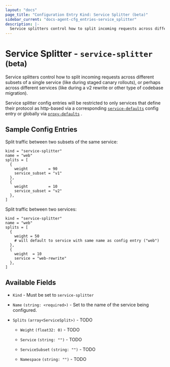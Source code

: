 ```yaml
---
layout: "docs"
page_title: "Configuration Entry Kind: Service Splitter (beta)"
sidebar_current: "docs-agent-cfg_entries-service_splitter"
description: |-
  Service splitters control how to split incoming requests across different subsets of a single service, or perhaps across different services.
---
```


# Service Splitter - `service-splitter` <sup>(beta)</sup>

Service splitters control how to split incoming requests across different
subsets of a single service (like during staged canary rollouts), or perhaps
across different services (like during a v2 rewrite or other type of codebase
migration).

Service splitter config entries will be restricted to only services that define
their protocol as http-based via a corresponding
[`service-defaults`](/docs/agent/config-entries/service-defaults.html) config
entry or globally via
[`proxy-defaults`](/docs/agent/config-entries/proxy-defaults.html) .

## Sample Config Entries

Split traffic between two subsets of the same service:

```hcl
kind = "service-splitter"
name = "web"
splits = [
  {
    weight         = 90
    service_subset = "v1"
  },
  {
    weight         = 10
    service_subset = "v2"
  },
]
```

Split traffic between two services:

```hcl
kind = "service-splitter"
name = "web"
splits = [
  {
    weight = 50
    # will default to service with same name as config entry ("web")
  },
  {
    weight  = 10
    service = "web-rewrite"
  },
]
```

## Available Fields

- `Kind` - Must be set to `service-splitter`

- `Name` `(string: <required>)` - Set to the name of the service being configured.

- `Splits` `(array<ServiceSplit>)` - TODO

  - `Weight` `(float32: 0)` - TODO

  - `Service` `(string: "")` - TODO

  - `ServiceSubset` `(string: "")` - TODO

  - `Namespace` `(string: "")` - TODO
